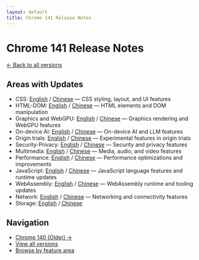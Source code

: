```yaml
---
layout: default
title: Chrome 141 Release Notes
---
```


# Chrome 141 Release Notes

[← Back to all versions](../index.html)

## Areas with Updates

- CSS: [English](./css-en.html) / [Chinese](./css-zh.html) — CSS styling, layout, and UI features
- HTML-DOM: [English](./html-dom-en.html) / [Chinese](./html-dom-zh.html) — HTML elements and DOM manipulation
- Graphics and WebGPU: [English](./graphics-webgpu-en.html) / [Chinese](./graphics-webgpu-zh.html) — Graphics rendering and WebGPU features
- On-device AI: [English](./on-device-ai-en.html) / [Chinese](./on-device-ai-zh.html) — On-device AI and LLM features
- Origin trials: [English](./origin-trials-en.html) / [Chinese](./origin-trials-zh.html) — Experimental features in origin trials
- Security-Privacy: [English](./security-privacy-en.html) / [Chinese](./security-privacy-zh.html) — Security and privacy features
- Multimedia: [English](./multimedia-en.html) / [Chinese](./multimedia-zh.html) — Media, audio, and video features
- Performance: [English](./performance-en.html) / [Chinese](./performance-zh.html) — Performance optimizations and improvements
- JavaScript: [English](./javascript-en.html) / [Chinese](./javascript-zh.html) — JavaScript language features and runtime updates
- WebAssembly: [English](./webassembly-en.html) / [Chinese](./webassembly-zh.html) — WebAssembly runtime and tooling updates
- Network: [English](./network-en.html) / [Chinese](./network-zh.html) — Networking and connectivity features
- Storage: [English](./storage-en.html) / [Chinese](./storage-zh.html)

## Navigation

- [Chrome 140 (Older) →](../chrome-140/index.html)
- [View all versions](../index.html)
- [Browse by feature area](../../areas/index.html)

